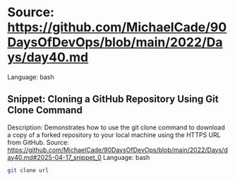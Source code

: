 # Source: https://github.com/MichaelCade/90DaysOfDevOps/blob/main/2022/Days/day40.md
Language: bash

## Snippet: Cloning a GitHub Repository Using Git Clone Command
Description: Demonstrates how to use the git clone command to download a copy of a forked repository to your local machine using the HTTPS URL from GitHub.
Source: https://github.com/MichaelCade/90DaysOfDevOps/blob/main/2022/Days/day40.md#2025-04-17_snippet_0
Language: bash

```bash
git clone url
```